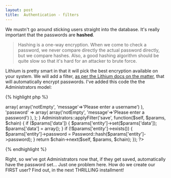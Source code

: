 ```yaml
---
layout: post
title:  Authentication - filters
---
```


We mustn't go around sticking users straight into the database. It's really important that the passwords are **hashed**.

> Hashing is a one-way encryption. When we come to check a password, we never compare directly the actual password directly, but we compare hashes. Also, a good hashing algorithm should be quite slow so that it's hard for an attacker to brute force.

Lithium is pretty smart in that it will pick the best encryption available on your system. We will add a filter, [as per the Lithium docs on the matter](http://lithify.me/docs/manual/auth/simple-auth-user.wiki), that will automatically encrypt passwords. I've added this code the the Administrators model:

{% highlight php %}
<?php
namespace app\models;

use lithium\security\Password;

class Administrators extends \lithium\data\Model {
    public $validates = array(
        'username' => array(
            array('notEmpty', 'message'=>'Please enter a username')
        ),
        'password' => array(
            array('notEmpty', 'message'=>'Please enter a password')
        ),
    );
}

Administrators::applyFilter('save', function($self, $params, $chain) {
    if ($params['data']) {
        $params['entity']->set($params['data']);
        $params['data'] = array();
    }
    if (!$params['entity']->exists()) {
        $params['entity']->password = Password::hash($params['entity']->password);
    }
    return $chain->next($self, $params, $chain);
});
?>
{% endhighlight %}

Right, so we've got Administrators now that, if they get saved, automatically have the password set... Just one problem here. How do we create our FIRST user? Find out, in the next THRILLING installment!